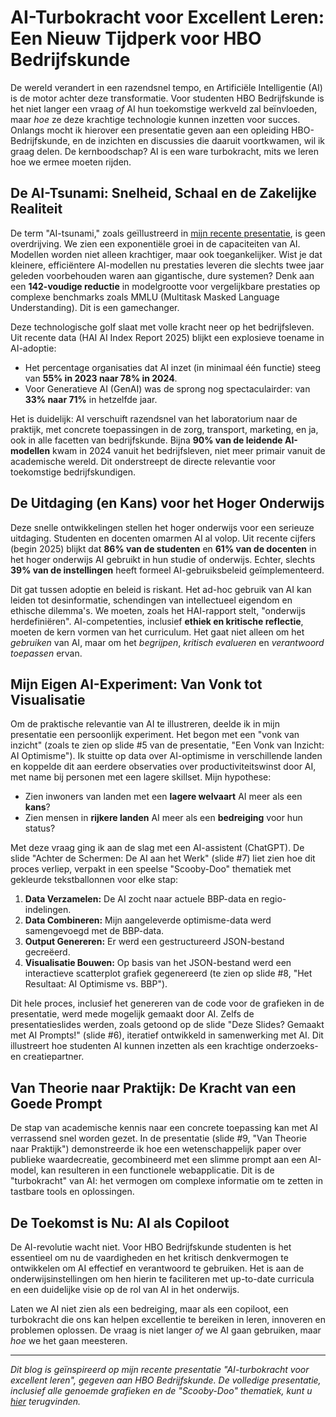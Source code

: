 # AI-Turbokracht voor Excellent Leren: Een Nieuw Tijdperk voor HBO Bedrijfskunde

De wereld verandert in een razendsnel tempo, en Artificiële Intelligentie (AI) is de motor achter deze transformatie. Voor studenten HBO Bedrijfskunde is het niet langer een vraag _of_ AI hun toekomstige werkveld zal beïnvloeden, maar _hoe_ ze deze krachtige technologie kunnen inzetten voor succes. Onlangs mocht ik hierover een presentatie geven aan een opleiding HBO-Bedrijfskunde, en de inzichten en discussies die daaruit voortkwamen, wil ik graag delen. De kernboodschap? AI is een ware turbokracht, mits we leren hoe we ermee moeten rijden.

## De AI-Tsunami: Snelheid, Schaal en de Zakelijke Realiteit

De term "AI-tsunami," zoals geïllustreerd in [mijn recente presentatie](link-naar-jouw-presentatie-indien-online-beschikbaar), is geen overdrijving. We zien een exponentiële groei in de capaciteiten van AI. Modellen worden niet alleen krachtiger, maar ook toegankelijker. Wist je dat kleinere, efficiëntere AI-modellen nu prestaties leveren die slechts twee jaar geleden voorbehouden waren aan gigantische, dure systemen? Denk aan een **142-voudige reductie** in modelgrootte voor vergelijkbare prestaties op complexe benchmarks zoals MMLU (Multitask Masked Language Understanding). Dit is een gamechanger.

Deze technologische golf slaat met volle kracht neer op het bedrijfsleven. Uit recente data (HAI AI Index Report 2025) blijkt een explosieve toename in AI-adoptie:

- Het percentage organisaties dat AI inzet (in minimaal één functie) steeg van **55% in 2023 naar 78% in 2024**.
- Voor Generatieve AI (GenAI) was de sprong nog spectaculairder: van **33% naar 71%** in hetzelfde jaar.

Het is duidelijk: AI verschuift razendsnel van het laboratorium naar de praktijk, met concrete toepassingen in de zorg, transport, marketing, en ja, ook in alle facetten van bedrijfskunde. Bijna **90% van de leidende AI-modellen** kwam in 2024 vanuit het bedrijfsleven, niet meer primair vanuit de academische wereld. Dit onderstreept de directe relevantie voor toekomstige bedrijfskundigen.

## De Uitdaging (en Kans) voor het Hoger Onderwijs

Deze snelle ontwikkelingen stellen het hoger onderwijs voor een serieuze uitdaging. Studenten en docenten omarmen AI al volop. Uit recente cijfers (begin 2025) blijkt dat **86% van de studenten** en **61% van de docenten** in het hoger onderwijs AI gebruikt in hun studie of onderwijs. Echter, slechts **39% van de instellingen** heeft formeel AI-gebruiksbeleid geïmplementeerd.

Dit gat tussen adoptie en beleid is riskant. Het ad-hoc gebruik van AI kan leiden tot desinformatie, schendingen van intellectueel eigendom en ethische dilemma's. We moeten, zoals het HAI-rapport stelt, "onderwijs herdefiniëren". AI-competenties, inclusief **ethiek en kritische reflectie**, moeten de kern vormen van het curriculum. Het gaat niet alleen om het _gebruiken_ van AI, maar om het _begrijpen_, _kritisch evalueren_ en _verantwoord toepassen_ ervan.

## Mijn Eigen AI-Experiment: Van Vonk tot Visualisatie

Om de praktische relevantie van AI te illustreren, deelde ik in mijn presentatie een persoonlijk experiment. Het begon met een "vonk van inzicht" (zoals te zien op slide #5 van de presentatie, "Een Vonk van Inzicht: AI Optimisme"). Ik stuitte op data over AI-optimisme in verschillende landen en koppelde dit aan eerdere observaties over productiviteitswinst door AI, met name bij personen met een lagere skillset. Mijn hypothese:

- Zien inwoners van landen met een **lagere welvaart** AI meer als een **kans**?
- Zien mensen in **rijkere landen** AI meer als een **bedreiging** voor hun status?

Met deze vraag ging ik aan de slag met een AI-assistent (ChatGPT). De slide "Achter de Schermen: De AI aan het Werk" (slide #7) liet zien hoe dit proces verliep, verpakt in een speelse "Scooby-Doo" thematiek met gekleurde tekstballonnen voor elke stap:

1.  **Data Verzamelen:** De AI zocht naar actuele BBP-data en regio-indelingen.
2.  **Data Combineren:** Mijn aangeleverde optimisme-data werd samengevoegd met de BBP-data.
3.  **Output Genereren:** Er werd een gestructureerd JSON-bestand gecreëerd.
4.  **Visualisatie Bouwen:** Op basis van het JSON-bestand werd een interactieve scatterplot grafiek gegenereerd (te zien op slide #8, "Het Resultaat: AI Optimisme vs. BBP").

Dit hele proces, inclusief het genereren van de code voor de grafieken in de presentatie, werd mede mogelijk gemaakt door AI. Zelfs de presentatieslides werden, zoals getoond op de slide "Deze Slides? Gemaakt met AI Prompts!" (slide #6), iteratief ontwikkeld in samenwerking met AI. Dit illustreert hoe studenten AI kunnen inzetten als een krachtige onderzoeks- en creatiepartner.

## Van Theorie naar Praktijk: De Kracht van een Goede Prompt

De stap van academische kennis naar een concrete toepassing kan met AI verrassend snel worden gezet. In de presentatie (slide #9, "Van Theorie naar Praktijk") demonstreerde ik hoe een wetenschappelijk paper over publieke waardecreatie, gecombineerd met een slimme prompt aan een AI-model, kan resulteren in een functionele webapplicatie. Dit is de "turbokracht" van AI: het vermogen om complexe informatie om te zetten in tastbare tools en oplossingen.

## De Toekomst is Nu: AI als Copiloot

De AI-revolutie wacht niet. Voor HBO Bedrijfskunde studenten is het essentieel om nu de vaardigheden en het kritisch denkvermogen te ontwikkelen om AI effectief en verantwoord te gebruiken. Het is aan de onderwijsinstellingen om hen hierin te faciliteren met up-to-date curricula en een duidelijke visie op de rol van AI in het onderwijs.

Laten we AI niet zien als een bedreiging, maar als een copiloot, een turbokracht die ons kan helpen excellentie te bereiken in leren, innoveren en problemen oplossen. De vraag is niet langer _of_ we AI gaan gebruiken, maar _hoe_ we het gaan meesteren.

---

_Dit blog is geïnspireerd op mijn recente presentatie "AI-turbokracht voor excellent leren", gegeven aan HBO Bedrijfskunde. De volledige presentatie, inclusief alle genoemde grafieken en de "Scooby-Doo" thematiek, kunt u [hier](link-naar-presentatie-uploaden-indien-gewenst) terugvinden._
